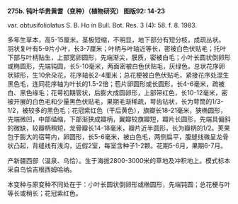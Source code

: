 **275b. 钝叶华贵黄耆（变种）（植物研究） 图版92: 14-23**

var. obtusifoliolatus S. B. Ho in Bull. Bot. Res. 3 (4): 58. f. 8. 1983.

多年生草本，高5-15厘米。茎极短缩，不明显，地下部分有短分枝，成疏丛状。羽状复叶有5-9片小叶，长3-7厘米；叶柄与叶轴近等长，密被白色伏贴毛；托叶下部与叶柄贴生，上部宽卵圆形，先端渐尖，膜质，密被白毛；小叶长圆状倒卵形或椭圆形，先端钝圆，长5-10毫米，两面密被白色伏贴毛，灰绿色。总状花序卵状球形，生10余朵花，花序轴长2-4厘米；总花梗被白色伏贴毛，紧接花序处混生黑色毛，连同花序轴为叶长的1.5-2倍；苞片卵圆形或长圆形，长4-6毫米，疏被白、黑色缘毛；花萼初期管状，后膨大成圆卵形，上部带红色，长10-12毫米，密被开展的白色毛和少量黑色伏贴毛，果期毛渐稀疏，萼齿钻状，长为萼筒的1/3-1/2，被较多的黑色毛；花冠紫红色（干后黄色），旗瓣长18-21毫米，狭椭圆形，先端微凹，中部缢缩，下部渐狭成瓣柄，翼瓣较旗瓣短，瓣片长圆形，先端具偏斜的微缺，较瓣柄稍短，龙骨瓣长14-18毫米，瓣片近半圆形，长为瓣柄的1/2。荚果包于膨大的宿萼内，卵圆形，长5-6毫米，被白色毛，两侧扁平，腹缝线微呈龙骨状凸起，背缝线有浅沟，近假2室，每室含种子1-2颗。花期5-6月，果期6-7月。

产新疆西部（温泉、乌恰）。生于海拔2800-3000米的草地及冲积地上。模式标本采自乌恰吉根西姆哈纳。

本变种与原变种不同处在于：小叶长圆状倒卵形或椭圆形，先端钝圆；总花梗与叶等长或稍长；花冠紫红色。
